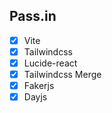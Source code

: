 ## Pass.in

- [X] Vite 
- [X] Tailwindcss
- [X] Lucide-react
- [X] Tailwindcss Merge
- [X] Fakerjs
- [X] Dayjs